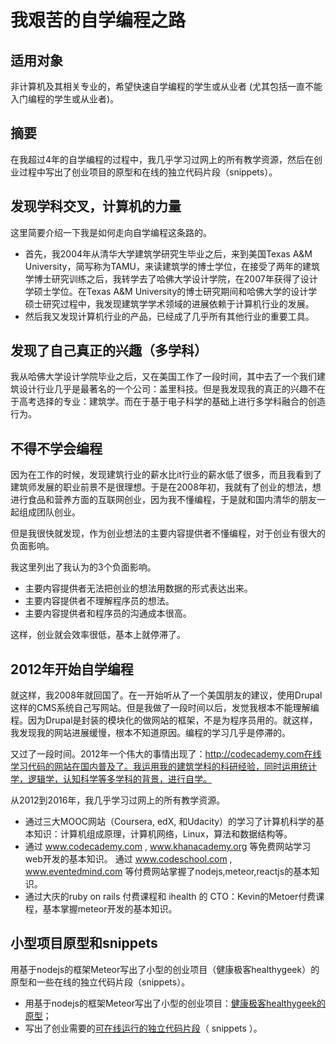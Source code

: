 # 我艰苦的自学编程之路

## 适用对象

非计算机及其相关专业的，希望快速自学编程的学生或从业者 (尤其包括一直不能入门编程的学生或从业者)。

## 摘要

在我超过4年的自学编程的过程中，我几乎学习过网上的所有教学资源，然后在创业过程中写出了创业项目的原型和在线的独立代码片段（snippets）。

## 发现学科交叉，计算机的力量

这里简要介绍一下我是如何走向自学编程这条路的。

- 首先，我2004年从清华大学建筑学研究生毕业之后，来到美国Texas A&M University，简写称为TAMU，来读建筑学的博士学位，在接受了两年的建筑学博士研究训练之后，我转学去了哈佛大学设计学院，在2007年获得了设计学硕士学位。在Texas A&M University的博士研究期间和哈佛大学的设计学硕士研究过程中，我发现建筑学学术领域的进展依赖于计算机行业的发展。
- 然后我又发现计算机行业的产品，已经成了几乎所有其他行业的重要工具。

## 发现了自己真正的兴趣（多学科）

我从哈佛大学设计学院毕业之后，又在美国工作了一段时间，其中去了一个我们建筑设计行业几乎是最著名的一个公司：盖里科技。但是我发现我的真正的兴趣不在于高考选择的专业：建筑学。而在于基于电子科学的基础上进行多学科融合的创造行为。

## 不得不学会编程

因为在工作的时候，发现建筑行业的薪水比it行业的薪水低了很多，而且我看到了建筑师发展的职业前景不是很理想。于是在2008年初，我就有了创业的想法，想进行食品和营养方面的互联网创业，因为我不懂编程，于是就和国内清华的朋友一起组成团队创业。

但是我很快就发现，作为创业想法的主要内容提供者不懂编程，对于创业有很大的负面影响。

我这里列出了我认为的3个负面影响。

- 主要内容提供者无法把创业的想法用数据的形式表达出来。
- 主要内容提供者不理解程序员的想法。
- 主要内容提供者和程序员的沟通成本很高。

这样，创业就会效率很低，基本上就停滞了。

## 2012年开始自学编程

就这样，我2008年就回国了。在一开始听从了一个美国朋友的建议，使用Drupal这样的CMS系统自己写网站。但是我做了一段时间以后，发觉我根本不能理解编程。因为Drupal是封装的模块化的做网站的框架，不是为程序员用的。就这样，我发现我的网站进展缓慢，根本不知道原因。编程的学习几乎是停滞的。

又过了一段时间。2012年一个伟大的事情出现了：http://codecademy.com在线学习代码的网站在国内普及了。我运用我的建筑学科的科研经验，同时运用统计学，逻辑学，认知科学等多学科的背景，进行自学。

从2012到2016年，我几乎学习过网上的所有教学资源。

- 通过三大MOOC网站（Coursera, edX, 和Udacity）的学习了计算机科学的基本知识：计算机组成原理，计算机网络，Linux，算法和数据结构等。
- 通过 www.codecademy.com , www.khanacademy.org 等免费网站学习web开发的基本知识。
通过 www.codeschool.com , www.eventedmind.com 等付费网站掌握了nodejs,meteor,reactjs的基本知识。
- 通过大庆的ruby on rails 付费课程和 ihealth 的 CTO：Kevin的Metoer付费课程，基本掌握meteor开发的基本知识。

## 小型项目原型和snippets

用基于nodejs的框架Meteor写出了小型的创业项目（健康极客healthygeek）的原型和一些在线的独立代码片段（snippets）。

- 用基于nodejs的框架Meteor写出了小型的创业项目：[健康极客healthygeek的原型](https://github.com/quanbinn/reactHealthygeek)；
- 写出了创业需要的[可在线运行的独立代码片段](https://github.com/quanbinn/Basic-Health-Knowledge-We-Need-To-Learn)（ snippets ）。